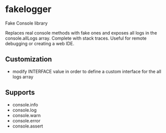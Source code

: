 # fakelogger
Fake Console library

Replaces real console methods with fake ones and exposes all logs in the
console.allLogs array. Complete with stack traces. Useful for remote
debugging or creating a web IDE.

## Customization
 * modify INTERFACE value in order to define a custom interface for the all
   logs array

## Supports
 * console.info
 * console.log
 * console.warn
 * console.error
 * console.assert
